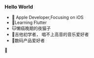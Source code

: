### Hello World
-  Apple Developer,Focusing on iOS
- 🌱Learning Flutter
- 🐱懒癌晚期的夜猫子
- 🎸吉他初学者， 唱不上高音的音乐爱好者
- 📱数码产品爱好者

💊

<!--
**evenlinyf/evenlinyf** is a ✨ _special_ ✨ repository because its `README.md` (this file) appears on your GitHub profile.

Here are some ideas to get you started:

- 🔭 I’m currently working on ...
- 🌱 I’m currently learning ...
- 👯 I’m looking to collaborate on ...
- 🤔 I’m looking for help with ...
- 💬 Ask me about ...
- 📫 How to reach me: ...
- 😄 Pronouns: ...
- ⚡ Fun fact: ...
-->
